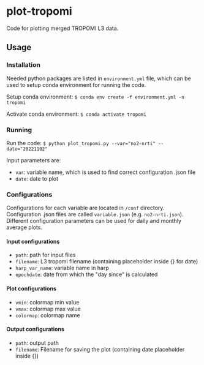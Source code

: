 # plot-tropomi
Code for plotting merged TROPOMI L3 data.

## Usage
### Installation
Needed python packages are listed in `environment.yml` file, which can be used to setup conda environment for running the code.

Setup conda environment: `$ conda env create -f environment.yml -n tropomi`

Activate conda environment: `$ conda activate tropomi`

### Running

Run the code: `$ python plot_tropomi.py --var="no2-nrti" --date="20221102"`

Input parameters are:
- `var`: variable name, which is used to find correct configuration .json file
- `date`: date to plot

### Configurations
Configurations for each variable are located in `/conf` directory. Configuration .json files are called `variable.json` (e.g. `no2-nrti.json`). Different configuration parameters can be used for daily and monthly average plots.

#### Input configurations
- `path`: path for input files
- `filename`: L3 tropomi filename (containing placeholder inside {} for date)
- `harp_var_name`: variable name in harp
- `epochdate`: date from which the "day since" is calculated

#### Plot configurations 
- `vmin`: colormap min value
- `vmax`: colormap max value
- `colormap`: colormap name

#### Output configurations
- `path`: output path
- `filename`: Filename for saving the plot (containing date placeholder inside {})


